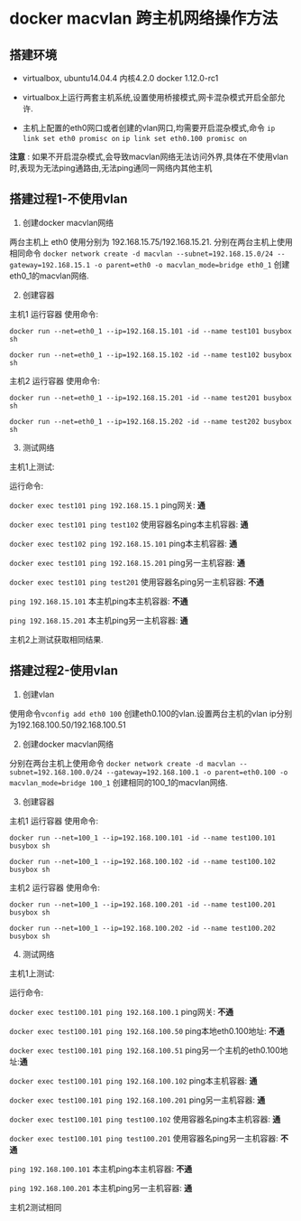 # docker macvlan 跨主机网络操作方法

## 搭建环境

* virtualbox, ubuntu14.04.4 内核4.2.0 docker 1.12.0-rc1

* virtualbox上运行两套主机系统,设置使用桥接模式,网卡混杂模式开启全部允许.

* 主机上配置的eth0网口或者创建的vlan网口,均需要开启混杂模式,命令 `ip link set eth0 promisc on` `ip link set eth0.100 promisc on`

 **注意** : 如果不开启混杂模式,会导致macvlan网络无法访问外界,具体在不使用vlan时,表现为无法ping通路由,无法ping通同一网络内其他主机

## 搭建过程1-不使用vlan

1. 创建docker macvlan网络

 两台主机上 eth0 使用分别为 192.168.15.75/192.168.15.21. 分别在两台主机上使用相同命令 `docker network create -d macvlan --subnet=192.168.15.0/24 --gateway=192.168.15.1 -o parent=eth0 -o macvlan_mode=bridge eth0_1` 创建eth0_1的macvlan网络.

2. 创建容器

 主机1 运行容器 使用命令:

 `docker run --net=eth0_1 --ip=192.168.15.101 -id --name test101 busybox sh`

 `docker run --net=eth0_1 --ip=192.168.15.102 -id --name test102 busybox sh`

 主机2 运行容器 使用命令:

 `docker run --net=eth0_1 --ip=192.168.15.201 -id --name test201 busybox sh`

 `docker run --net=eth0_1 --ip=192.168.15.202 -id --name test202 busybox sh`

3. 测试网络

 主机1上测试:

 运行命令:

 `docker exec test101 ping 192.168.15.1` ping网关: **通**

 `docker exec test101 ping test102` 使用容器名ping本主机容器: **通**

 `docker exec test102 ping 192.168.15.101` ping本主机容器: **通**

 `docker exec test101 ping 192.168.15.201` ping另一主机容器: **通**

 `docker exec test101 ping test201` 使用容器名ping另一主机容器: **不通**

 `ping 192.168.15.101` 本主机ping本主机容器: **不通**

 `ping 192.168.15.201` 本主机ping另一主机容器: **通**

 主机2上测试获取相同结果.

## 搭建过程2-使用vlan

1. 创建vlan

 使用命令`vconfig add eth0 100` 创建eth0.100的vlan.设置两台主机的vlan ip分别为192.168.100.50/192.168.100.51

2. 创建docker macvlan网络

 分别在两台主机上使用命令 `docker network create -d macvlan --subnet=192.168.100.0/24 --gateway=192.168.100.1 -o parent=eth0.100 -o macvlan_mode=bridge 100_1` 创建相同的100_1的macvlan网络.

3. 创建容器

 主机1 运行容器 使用命令:

 `docker run --net=100_1 --ip=192.168.100.101 -id --name test100.101 busybox sh`

 `docker run --net=100_1 --ip=192.168.100.102 -id --name test100.102 busybox sh`

 主机2 运行容器 使用命令:

 `docker run --net=100_1 --ip=192.168.100.201 -id --name test100.201 busybox sh`

 `docker run --net=100_1 --ip=192.168.100.202 -id --name test100.202 busybox sh`

4. 测试网络

 主机1上测试:

 运行命令:

 `docker exec test100.101 ping 192.168.100.1` ping网关: **不通**

 `docker exec test100.101 ping 192.168.100.50` ping本地eth0.100地址: **不通**

 `docker exec test100.101 ping 192.168.100.51` ping另一个主机的eth0.100地址:**通**

 `docker exec test100.101 ping 192.168.100.102` ping本主机容器: **通**

 `docker exec test100.101 ping 192.168.100.201` ping另一主机容器: **通**

 `docker exec test100.101 ping test100.102` 使用容器名ping本主机容器: **通**

 `docker exec test100.101 ping test100.201` 使用容器名ping另一主机容器: **不通**

 `ping 192.168.100.101` 本主机ping本主机容器: **不通**

 `ping 192.168.100.201` 本主机ping另一主机容器: **通**

 主机2测试相同
